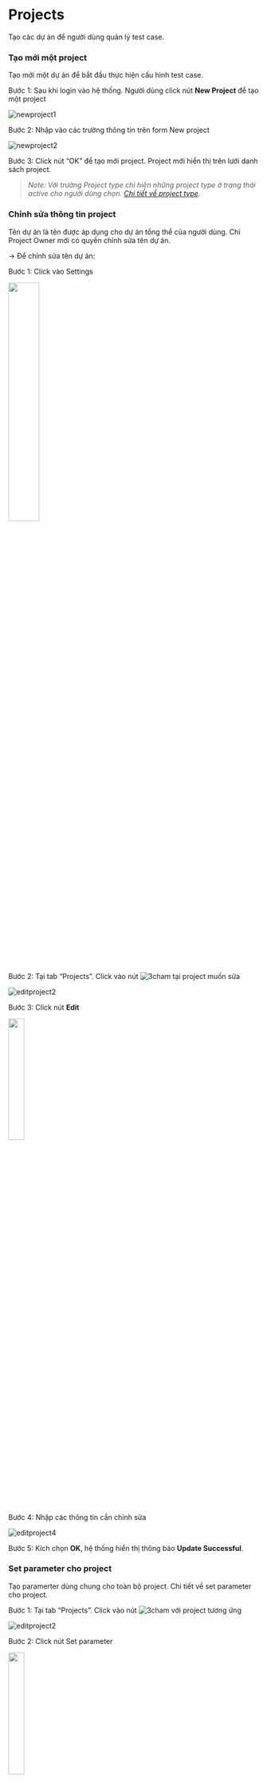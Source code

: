 # Projects
Tạo các dự án để người dùng quản lý test case.
###	Tạo mới một project

Tạo mới một dự án để bắt đầu thực hiện cấu hình test case.

Bước 1:	Sau khi login vào hệ thống. Người dùng click nút **New Project** để tạo một project 

![newproject1](https://user-images.githubusercontent.com/105435351/198543096-1129b502-ca0d-4dea-8f2f-8ff0d3123404.png)

Bước 2:	Nhập vào các trường thông tin trên form New project

![newproject2](https://user-images.githubusercontent.com/105435351/200029682-137cdf48-46a2-4b4c-9584-4db685d123a3.png)

Bước 3:	Click nút “OK” để tạo mới project. Project mới hiển thị trên lưới danh sách project.

>*Note: Với trường Project type chỉ hiện những project type ở trạng thái active cho người dùng chọn. [Chi tiết về project type](https://github.com/quynh-dn/QA-Platform/blob/main/8.4%20Project%20type.md).*

###	Chỉnh sửa thông tin project
Tên dự án là tên được áp dụng cho dự án tổng thể của người dùng. Chỉ Project Owner mới có quyền chỉnh sửa tên dự án.

-> Để chỉnh sửa tên dự án:

Bước 1:	Click vào Settings

<img src="https://user-images.githubusercontent.com/105435351/198542962-561f6562-2d76-4583-9b93-376b476493b8.png" width="35%" />

Bước 2:	Tại tab “Projects”. Click vào nút ![3cham](https://user-images.githubusercontent.com/105435351/197490871-756491bf-bdbc-460f-9a51-9b27ed4240c7.png)  tại project muốn sửa

![editproject2](https://user-images.githubusercontent.com/105435351/198542975-936621b6-3ae3-4940-a5d2-eb4113026e5b.png)

Bước 3:	Click nút **Edit**

<img src="https://user-images.githubusercontent.com/105435351/198543003-8aea2ac2-0663-435b-81eb-73a5642d58b8.png" width="25%" />

Bước 4:	Nhập các thông tin cần chỉnh sửa

![editproject4](https://user-images.githubusercontent.com/105435351/200030296-3fefe0a5-ad4b-492e-965d-6ac946e0cb2f.png)

Bước 5:	Kích chọn **OK**, hệ thống hiển thị thông báo **Update Successful**.

###	Set parameter cho project
Tạo paramerter dùng chung cho toàn bộ project. Chi tiết về set parameter cho project.

Bước 1:	Tại tab “Projects”. Click vào nút ![3cham](https://user-images.githubusercontent.com/105435351/197490871-756491bf-bdbc-460f-9a51-9b27ed4240c7.png) với project tương ứng

![editproject2](https://user-images.githubusercontent.com/105435351/198542975-936621b6-3ae3-4940-a5d2-eb4113026e5b.png)

Bước 2:	Click nút Set parameter

<img src="https://user-images.githubusercontent.com/105435351/198543183-0a5dfb44-5c6c-4c59-bf50-2c1da4d27dc6.png" width="25%" />

Bước 3:	Click nút “New parameter” để thêm các parameter cho project

![setparamprj2](https://user-images.githubusercontent.com/105435351/198542922-74137d3a-b363-4365-aa5f-986359fa41aa.png)

Bước 4:	Điền thông tin cho các trường

![setparamprj3](https://user-images.githubusercontent.com/105435351/198542936-183aaf40-154c-4abd-b397-ba143b409d23.png)

Bước 5:	Click nút “OK” để lưu lại.

### Xóa project
Chỉ Project Owner mới có quyền chỉnh sửa xóa dự án.

Bước 1:	Tại tab “Projects”. Click vào nút ![3cham](https://user-images.githubusercontent.com/105435351/197490871-756491bf-bdbc-460f-9a51-9b27ed4240c7.png)  với project tương ứng

![editproject2](https://user-images.githubusercontent.com/105435351/198542975-936621b6-3ae3-4940-a5d2-eb4113026e5b.png)

Bước 2:	Click nút **Delete**

<img src="https://user-images.githubusercontent.com/105435351/198542946-31d3ec36-7994-4561-9b6e-444e16b35939.png" width="25%" />

Hiển thị poppup xác nhận xóa

<img src="https://user-images.githubusercontent.com/105435351/200030544-8b907514-a4a2-4eb3-99f3-88a31fb0bd80.png" width="45%" />

Bước 3:	Click nút “OK” để xác nhận xóa.

